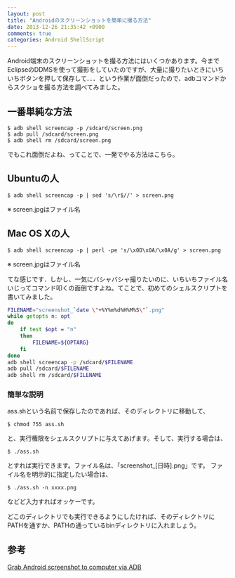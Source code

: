 ```yaml
---
layout: post
title: "Androidのスクリーンショットを簡単に撮る方法"
date: 2013-12-26 21:35:42 +0900
comments: true
categories: Android ShellScript
---
```

Android端末のスクリーンショットを撮る方法にはいくつかあります。今までEclipseのDDMSを使って撮影をしていたのですが、大量に撮りたいときにいちいちボタンを押して保存して．．．という作業が面倒だったので、adbコマンドからスクショを撮る方法を調べてみました。

<!-- more -->

## 一番単純な方法

```
$ adb shell screencap -p /sdcard/screen.png
$ adb pull /sdcard/screen.png
$ adb shell rm /sdcard/screen.png
```

でもこれ面倒だよね、ってことで、一発でやる方法はこちら。

## Ubuntuの人

    $ adb shell screencap -p | sed 's/\r$//' > screen.png

※ screen.jpgはファイル名

## Mac OS Xの人

    $ adb shell screencap -p | perl -pe 's/\x0D\x0A/\x0A/g' > screen.png

※ screen.jpgはファイル名

てな感じです．しかし、一気にバシャバシャ撮りたいのに、いちいちファイル名いじってコマンド叩くの面倒ですよね。てことで、初めてのシェルスクリプトを書いてみました。

``` sh ass.sh
FILENAME="screenshot_`date \"+%Y%m%d%H%M%S\"`.png"
while getopts n: opt
do
    if test $opt = "n"
    then
        FILENAME=${OPTARG}
    fi
done
adb shell screencap -p /sdcard/$FILENAME
adb pull /sdcard/$FILENAME
adb shell rm /sdcard/$FILENAME
```

### 簡単な説明

ass.shという名前で保存したのであれば、そのディレクトリに移動して、

    $ chmod 755 ass.sh

と、実行権限をシェルスクリプトに与えてあげます。そして、実行する場合は、

    $ ./ass.sh

とすれば実行できます。ファイル名は、「screenshot_[日時].png」です。
ファイル名を明示的に指定したい場合は、

    $ ./ass.sh -n xxxx.png

などど入力すればオッケーです。

どこのディレクトリでも実行できるようにしたければ、そのディレクトリにPATHを通すか、PATHの通っているbinディレクトリに入れましょう。

## 参考

[Grab Android screenshot to computer via ADB](http://blog.shvetsov.com/2013/02/grab-android-screenshot-to-computer-via.html)
